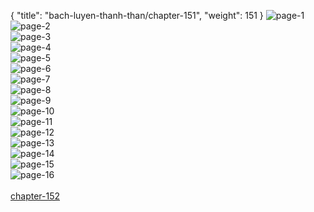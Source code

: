 { "title": "bach-luyen-thanh-than/chapter-151", "weight": 151 }
<img src="bach-luyen-thanh-than_0151_01-072024050d01a86eed64dc5e5e536f9b.webp" alt="page-1" origin="http://storage.fshare.vn/Test-vechai/1506227359-Bach-Luyen-Thanh-Than-chap-145-ve-chai-02.jpg"><br/>
<img src="bach-luyen-thanh-than_0151_02-3c45839ced822786cffd7283aa8756de.webp" alt="page-2" origin="http://storage.fshare.vn/Test-vechai/1506227359-Bach-Luyen-Thanh-Than-chap-145-ve-chai-03.jpg"><br/>
<img src="bach-luyen-thanh-than_0151_03-6b7a03d58c50b2d1a76ab1bf94c5fff8.webp" alt="page-3" origin="http://storage.fshare.vn/Test-vechai/1506227359-Bach-Luyen-Thanh-Than-chap-145-ve-chai-04.jpg"><br/>
<img src="bach-luyen-thanh-than_0151_04-2e712a49e73677655261a8e74e68f2bc.webp" alt="page-4" origin="http://storage.fshare.vn/Test-vechai/1506227359-Bach-Luyen-Thanh-Than-chap-145-ve-chai-05.jpg"><br/>
<img src="bach-luyen-thanh-than_0151_05-aa2f6f35401d4a6b2a83672a28cb77ad.webp" alt="page-5" origin="http://storage.fshare.vn/Test-vechai/1506227359-Bach-Luyen-Thanh-Than-chap-145-ve-chai-06.jpg"><br/>
<img src="bach-luyen-thanh-than_0151_06-3071d871b6c5cfb4146915d33145b6c9.webp" alt="page-6" origin="http://storage.fshare.vn/Test-vechai/1506227359-Bach-Luyen-Thanh-Than-chap-145-ve-chai-07.jpg"><br/>
<img src="bach-luyen-thanh-than_0151_07-896f7d6997b3016789904cabe5948f40.webp" alt="page-7" origin="http://storage.fshare.vn/Test-vechai/1506227359-Bach-Luyen-Thanh-Than-chap-145-ve-chai-08.jpg"><br/>
<img src="bach-luyen-thanh-than_0151_08-73681860a304f7c8d6a9f5d66c2e2e63.webp" alt="page-8" origin="http://storage.fshare.vn/Test-vechai/1506227359-Bach-Luyen-Thanh-Than-chap-145-ve-chai-09.jpg"><br/>
<img src="bach-luyen-thanh-than_0151_09-9c47b9fb80db87bf59c89c6231c6f4ee.webp" alt="page-9" origin="http://storage.fshare.vn/Test-vechai/1506227359-Bach-Luyen-Thanh-Than-chap-145-ve-chai-10.jpg"><br/>
<img src="bach-luyen-thanh-than_0151_10-04c42059994c9b9f92fa5ceac3eb17a0.webp" alt="page-10" origin="http://storage.fshare.vn/Test-vechai/1506227359-Bach-Luyen-Thanh-Than-chap-145-ve-chai-11.jpg"><br/>
<img src="bach-luyen-thanh-than_0151_11-51f6dae46bb6f21fca5aa35da2471b9b.webp" alt="page-11" origin="http://storage.fshare.vn/Test-vechai/1506227359-Bach-Luyen-Thanh-Than-chap-145-ve-chai-12.jpg"><br/>
<img src="bach-luyen-thanh-than_0151_12-6a9e8755918ff0086232d23316ec1503.webp" alt="page-12" origin="http://storage.fshare.vn/Test-vechai/1506227359-Bach-Luyen-Thanh-Than-chap-145-ve-chai-13.jpg"><br/>
<img src="bach-luyen-thanh-than_0151_13-81fc6fb2556471800c29a92a2251855c.webp" alt="page-13" origin="http://storage.fshare.vn/Test-vechai/1506227359-Bach-Luyen-Thanh-Than-chap-145-ve-chai-14.jpg"><br/>
<img src="bach-luyen-thanh-than_0151_14-5c599d9bffd1894c8f9dadfa03f55fa2.webp" alt="page-14" origin="http://storage.fshare.vn/Test-vechai/1506227359-Bach-Luyen-Thanh-Than-chap-145-ve-chai-15.jpg"><br/>
<img src="bach-luyen-thanh-than_0151_15-cb12708c26a644418063c4a0deaaf14b.webp" alt="page-15" origin="http://storage.fshare.vn/Test-vechai/1506227359-Bach-Luyen-Thanh-Than-chap-145-ve-chai-16.jpg"><br/>
<img src="bach-luyen-thanh-than_0151_16-f5f5efbe5c5cd4506cf04a503d313fcf.webp" alt="page-16" origin="http://storage.fshare.vn/Test-vechai/1506227359-Bach-Luyen-Thanh-Than-chap-145-ve-chai-17.jpg"><br/>
<br/><a class="nextchap" href="/bach-luyen-thanh-than/chapter-152">chapter-152</a>

